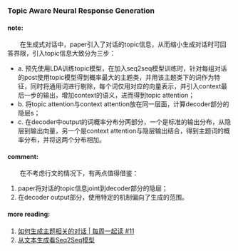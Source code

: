 ### Topic Aware Neural Response Generation

#### note:
&emsp;&emsp;在生成式对话中，paper引入了对话的topic信息，从而缩小生成对话时可回答界限，引入topic信息大致分为三步：

+ a. 预先使用LDA训练topic模型，在加入seq2seq模型训练时，针对每组对话的post使用topic模型得到概率最大的主题类，并用该主题类下的词作为特征，同时将通用词进行剔除，每个词仅用对应的向量表示，并引入context最后一步的输出，增加context的语义，进而得到topic attention；
+ b. 将topic attention与context attention放在同一层面，计算decoder部分的隐层s；
+ c. 在decoder中output的词概率分布分两部分，一个是标准的输出分布，从隐层到输出向量，另一个是context attention与隐层输出结合，得到主题词的概率分布，并将这两个分布相加。

#### comment:
&emsp;&emsp;在不考虑行文的情况下，有两点值得借鉴：
1. paper将对话的topic信息joint到decoder部分的隐层；
2. 在decoder output部分，使用特定的机制偏向了生成的范围。

#### more reading:
1. [如何生成主题相关的对话 | 每周一起读 #11](https://zhuanlan.zhihu.com/p/27218817)
2. [从文本生成看Seq2Seq模型](https://zhuanlan.zhihu.com/p/29967933)
